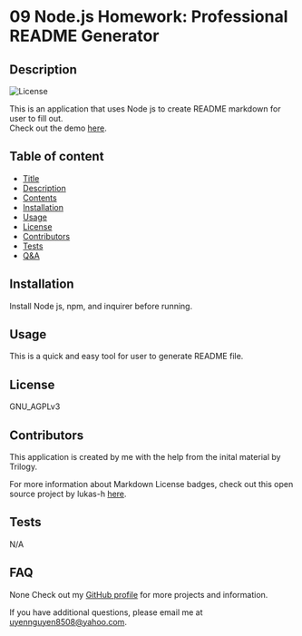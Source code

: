 # 09 Node.js Homework: Professional README Generator

## Description
![License](https://img.shields.io/badge/license-GNU_AGPLv3-blue.svg)

This is an application that uses Node js to create README markdown for user to fill out.
<br>Check out the demo [here](https://www.youtube.com/watch?v=xzizqHKwLpo).

## Table of content
 
* [Title](#title)
* [Description](#description)
* [Contents](#contents)
* [Installation](#installation)
* [Usage](#usage)
* [License](#license)
* [Contributors](#contributors)
* [Tests](#tests)
* [Q&A](#QandA)

## Installation
Install Node js, npm, and inquirer before running.

## Usage
This is a quick and easy tool for user to generate README file.

## License
GNU_AGPLv3

## Contributors
This application is created by me with the help from the inital material by Trilogy.

For more information about Markdown License badges, check out this open source project by lukas-h [here](https://gist.github.com/lukas-h/2a5d00690736b4c3a7ba).

## Tests
N/A

## FAQ 
None
Check out my [GitHub profile](https://github.com/uyennguyen30696) for more projects and information. 

If you have additional questions, please email me at uyennguyen8508@yahoo.com.
